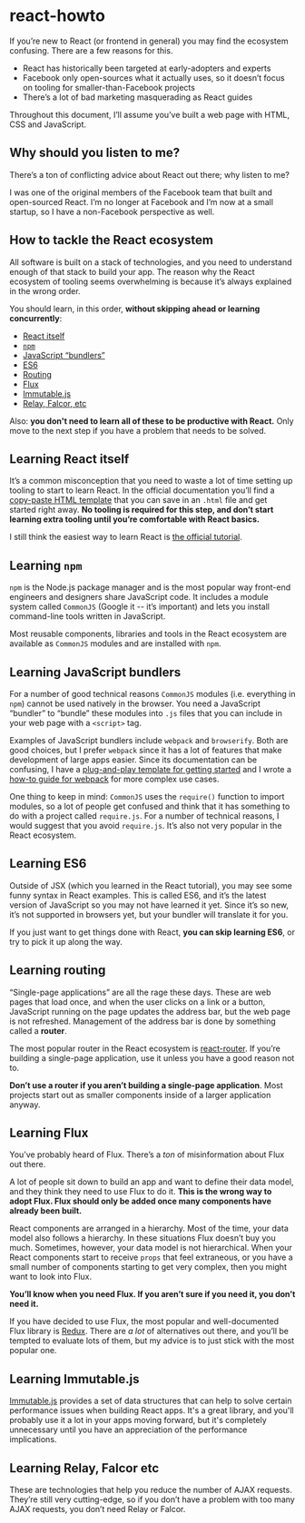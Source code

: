 # react-howto

If you’re new to React (or frontend in general) you may find the ecosystem confusing. There are a few reasons for this.

* React has historically been targeted at early-adopters and experts
* Facebook only open-sources what it actually uses, so it doesn’t focus on tooling for smaller-than-Facebook projects
* There’s a lot of bad marketing masquerading as React guides

Throughout this document, I’ll assume you’ve built a web page with HTML, CSS and JavaScript.

## Why should you listen to me?

There’s a ton of conflicting advice about React out there; why listen to me?

I was one of the original members of the Facebook team that built and open-sourced React. I’m no longer at Facebook and I’m now at a small startup, so I have a non-Facebook perspective as well.

## How to tackle the React ecosystem

All software is built on a stack of technologies, and you need to understand enough of that stack to build your app. The reason why the React ecosystem of tooling seems overwhelming is because it’s always explained in the wrong order.

You should learn, in this order, **without skipping ahead or learning concurrently**:

* [React itself](#learning-react-itself)
* [`npm`](#learning-npm)
* [JavaScript “bundlers”](#learning-javascript-bundlers)
* [ES6](#learning-es6)
* [Routing](#learning-routing)
* [Flux](#learning-flux)
* [Immutable.js](#learning-immutablejs)
* [Relay, Falcor, etc](#learning-relay-falcor-etc)

Also: **you don't need to learn all of these to be productive with React.** Only move to the next step if you have a problem that needs to be solved.

## Learning React itself

It’s a common misconception that you need to waste a lot of time setting up tooling to start to learn React. In the official documentation you’ll find a [copy-paste HTML template](https://facebook.github.io/react/docs/getting-started.html#quick-start-without-npm) that you can save in an `.html` file and get started right away. **No tooling is required for this step, and don’t start learning extra tooling until you’re comfortable with React basics.**

I still think the easiest way to learn React is [the official tutorial](https://facebook.github.io/react/docs/tutorial.html).

## Learning `npm`

`npm` is the Node.js package manager and is the most popular way front-end engineers and designers share JavaScript code. It includes a module system called `CommonJS` (Google it -- it’s important) and lets you install command-line tools written in JavaScript.

Most reusable components, libraries and tools in the React ecosystem are available as `CommonJS` modules and are installed with `npm`.

## Learning JavaScript bundlers

For a number of good technical reasons `CommonJS` modules (i.e. everything in `npm`) cannot be used natively in the browser. You need a JavaScript “bundler” to “bundle” these modules into `.js` files that you can include in your web page with a `<script>` tag.

Examples of JavaScript bundlers include `webpack` and `browserify`. Both are good choices, but I prefer `webpack` since it has a lot of features that make development of large apps easier. Since its documentation can be confusing, I have a [plug-and-play template for getting started](https://github.com/petehunt/react-webpack-template) and I wrote a [how-to guide for webpack](https://github.com/petehunt/webpack-howto) for more complex use cases.

One thing to keep in mind: `CommonJS` uses the `require()` function to import modules, so a lot of people get confused and think that it has something to do with a project called `require.js`. For a number of technical reasons, I would suggest that you avoid `require.js`. It’s also not very popular in the React ecosystem.

## Learning ES6

Outside of JSX (which you learned in the React tutorial), you may see some funny syntax in React examples. This is called ES6, and it’s the latest version of JavaScript so you may not have learned it yet. Since it’s so new, it’s not supported in browsers yet, but your bundler will translate it for you.

If you just want to get things done with React, **you can skip learning ES6**, or try to pick it up along the way.

## Learning routing

“Single-page applications” are all the rage these days. These are web pages that load once, and when the user clicks on a link or a button, JavaScript running on the page updates the address bar, but the web page is not refreshed. Management of the address bar is done by something called a **router**.

The most popular router in the React ecosystem is [react-router](https://github.com/rackt/react-router). If you’re building a single-page application, use it unless you have a good reason not to.

**Don’t use a router if you aren’t building a single-page application**. Most projects start out as smaller components inside of a larger application anyway.

## Learning Flux

You’ve probably heard of Flux. There’s a *ton* of misinformation about Flux out there.

A lot of people sit down to build an app and want to define their data model, and they think they need to use Flux to do it. **This is the wrong way to adopt Flux. Flux should only be added once many components have already been built.**

React components are arranged in a hierarchy. Most of the time, your data model also follows a hierarchy. In these situations Flux doesn’t buy you much. Sometimes, however, your data model is not hierarchical. When your React components start to receive `props` that feel extraneous, or you have a small number of components starting to get very complex, then you might want to look into Flux.

**You’ll know when you need Flux. If you aren’t sure if you need it, you don’t need it.**

If you have decided to use Flux, the most popular and well-documented Flux library is [Redux](http://redux.js.org/). There are *a lot* of alternatives out there, and you’ll be tempted to evaluate lots of them, but my advice is to just stick with the most popular one.

## Learning Immutable.js

[Immutable.js](https://facebook.github.io/immutable-js/) provides a set of data structures that can help to solve certain performance issues when building React apps. It's a great library, and you'll probably use it a lot in your apps moving forward, but it's completely unnecessary until you have an appreciation of the performance implications. 

## Learning Relay, Falcor etc

These are technologies that help you reduce the number of AJAX requests. They’re still very cutting-edge, so if you don’t have a problem with too many AJAX requests, you don’t need Relay or Falcor.
